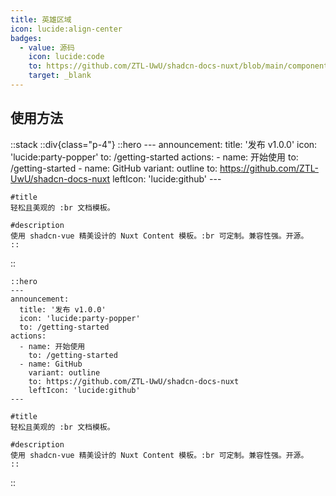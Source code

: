 ```yaml
---
title: 英雄区域
icon: lucide:align-center
badges:
  - value: 源码
    icon: lucide:code
    to: https://github.com/ZTL-UwU/shadcn-docs-nuxt/blob/main/components/content/Hero.vue
    target: _blank
---
```


## 使用方法

::stack
  ::div{class="p-4"}
    ::hero
    ---
    announcement:
      title: '发布 v1.0.0'
      icon: 'lucide:party-popper'
      to: /getting-started
    actions:
      - name: 开始使用
        to: /getting-started
      - name: GitHub
        variant: outline
        to: https://github.com/ZTL-UwU/shadcn-docs-nuxt
        leftIcon: 'lucide:github'
    ---

    #title
    轻松且美观的 :br 文档模板。

    #description
    使用 shadcn-vue 精美设计的 Nuxt Content 模板。:br 可定制。兼容性强。开源。
    ::
  ::
  ```mdc
  ::hero
  ---
  announcement:
    title: '发布 v1.0.0'
    icon: 'lucide:party-popper'
    to: /getting-started
  actions:
    - name: 开始使用
      to: /getting-started
    - name: GitHub
      variant: outline
      to: https://github.com/ZTL-UwU/shadcn-docs-nuxt
      leftIcon: 'lucide:github'
  ---

  #title
  轻松且美观的 :br 文档模板。

  #description
  使用 shadcn-vue 精美设计的 Nuxt Content 模板。:br 可定制。兼容性强。开源。
  ::
  ```
::
